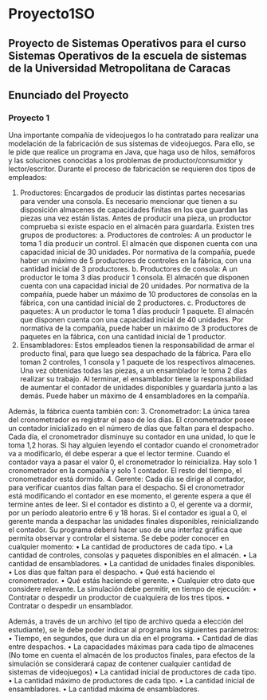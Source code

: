 # Proyecto1SO
## Proyecto de Sistemas Operativos para el curso Sistemas Operativos de la escuela de sistemas de la Universidad Metropolitana de Caracas
## Enunciado del Proyecto


### Proyecto 1
Una importante compañía de videojuegos lo ha contratado para realizar una modelación de la fabricación de sus sistemas de videojuegos. Para ello, se le pide que realice un programa en Java, que haga uso de hilos, semáforos y las soluciones conocidas a los problemas de productor/consumidor y lector/escritor. 
Durante el proceso de fabricación se requieren dos tipos de empleados:
1.	Productores: Encargados de producir las distintas partes necesarias para vender una consola. Es necesario mencionar que tienen a su disposición almacenes de capacidades finitas en los que guardan las piezas una vez están listas. Antes de producir una pieza, un productor comprueba si existe espacio en el almacén para guardarla. Existen tres grupos de productores:
a.	Productores de controles: A un productor le toma 1 día producir un control. El almacén que disponen cuenta con una capacidad inicial de 30 unidades. Por normativa de la compañía, puede haber un máximo de 5 productores de controles en la fábrica, con una cantidad inicial de 3 productores.
b.	Productores de consola: A un productor le toma 3 días producir 1 consola. El almacén que disponen cuenta con una capacidad inicial de 20 unidades. Por normativa de la compañía, puede haber un máximo de 10 productores de consolas en la fábrica, con una cantidad inicial de 2 productores.
c.	Productores de paquetes: A un productor le toma 1 días producir 1 paquete. El almacén que disponen cuenta con una capacidad inicial de 40 unidades. Por normativa de la compañía, puede haber un máximo de 3 productores de paquetes en la fábrica, con una cantidad inicial de 1 productor.
2.	Ensambladores: Estos empleados tienen la responsabilidad de armar el producto final, para que luego sea despachado de la fábrica. Para ello toman 2 controles, 1 consola y 1 paquete de los respectivos almacenes. Una vez obtenidas todas las piezas, a un ensamblador le toma 2 días realizar su trabajo. Al terminar, el ensamblador tiene la responsabilidad de aumentar el contador de unidades disponibles y guardarla junto a las demás. Puede haber un máximo de 4 ensambladores en la compañía.

Además, la fábrica cuenta también con: 
3.	Cronometrador: La única tarea del cronometrador es registrar el paso de los días. El cronometrador posee un contador inicializado en el número de días que faltan para el despacho. Cada día, el cronometrador disminuye su contador en una unidad, lo que le toma 1,2 horas. Si hay alguien leyendo el contador cuando el cronometrador va a modificarlo, él debe esperar a que el lector termine. Cuando el contador vaya a pasar el valor 0, el cronometrador lo reinicializa. Hay solo 1 cronometrador en la compañía y solo 1 contador. El resto del tiempo, el cronometrador está dormido.
4.	Gerente: Cada día se dirige al contador, para verificar cuantos días faltan para el despacho. Si el cronometrador está modificando el contador en ese momento, el gerente espera a que él termine antes de leer. Si el contador es distinto a 0, el gerente va a dormir, por un período aleatorio entre 6 y 18 horas. Si el contador es igual a 0, el gerente manda a despachar las unidades finales disponibles, reinicializando el contador.
Su programa deberá hacer uso de una interfaz gráfica que permita observar y controlar el sistema. Se debe poder conocer en cualquier momento:
•	La cantidad de productores de cada tipo.
•	La cantidad de controles, consolas y paquetes disponibles en el almacén.
•	La cantidad de ensambladores.
•	La cantidad de unidades finales disponibles.
•	Los días que faltan para el despacho.
•	Qué está haciendo el cronometrador.
•	Qué estás haciendo el gerente.
•	Cualquier otro dato que considere relevante.
La simulación debe permitir, en tiempo de ejecución:
•	Contratar o despedir un productor de cualquiera de los tres tipos.
•	Contratar o despedir un ensamblador.

Además, a través de un archivo (el tipo de archivo queda a elección del estudiante), se le debe poder indicar al programa los siguientes parámetros:
•	Tiempo, en segundos, que dura un día en el programa.
•	Cantidad de días entre despachos.
•	La capacidades máximas para cada tipo de almacenes (No tome en cuenta el almacén de los productos finales, para efectos de la simulación se considerará capaz de contener cualquier cantidad de sistemas de videojuegos)
•	La cantidad inicial de productores de cada tipo.
•	La cantidad máximo de productores de cada tipo.
•	La cantidad inicial de ensambladores.
•	La cantidad máxima de ensambladores.
